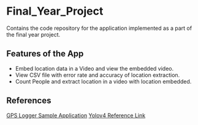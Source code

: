 # Final_Year_Project

Contains the code repository for the application implemented as a part of the final year project.

## Features of the App
* Embed location data in a Video and view the embedded video.
* View CSV file with error rate and accuracy of location extraction.
* Count People and extract location in a video with location embedded.

## References
[GPS Logger Sample Application](https://github.com/abinpaul1/GPS-Video-Logger)
[Yolov4 Reference Link](https://github.com/haroonshakeel/tensorflow-yolov4-tflite)
